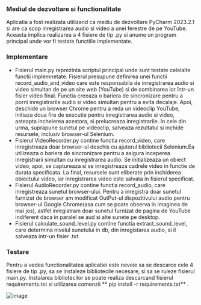 ### Mediul de dezvoltare si functionalitate

Aplicatia a fost realizata utilizand ca mediu de dezvoltare PyCharm 2023.2.1 si are ca scop inregistrarea audio si video a unei ferestre de pe YouTube.
Aceasta implica realizarea a 4 fisiere de tip .py si anume un program principal unde vor fi testate functiile implementate.
### Implementare
* Fisierul main.py reprezinta scriptul principal unde sunt testate celelalte functii implemnetate. Fisierul presupune definirea unei functii record_audio_and_video care este responsabila de inregistrarea audio si video simultan de pe un site web (YouTube) si de combinarea lor într-un fisier video final. Functia creeaza o bariera de sincronizare pentru a porni inregistrarile audio si video simultan pentru a evita decalaje. Apoi, deschide un browser Chrome pentru a reda un videoclip YouTube, initiaza doua fire de executie pentru inregistrarea audio si video, asteapta incheierea acestora, si prelucreaza inregistrarile. In cele din urma, suprapune sunetul pe videoclip, salveaza rezultatul si inchide resursele, inclusiv browser-ul Selenium.
* Fisierul VideoRecorder.py contine functia record_video, care inregistreaza doar browser-ul deschis cu ajutorul bibliotecii Selenium.Ea utilizeaza o bariera de sincronizare pentru a asigura inceperea inregistrarii simultan cu inregistrarea audio. Se initializeaza un obiect video, apoi, se captureaza si se inregistreaza cadrele video in functie de durata specificata. La final, resursele sunt eliberate prin inchiderea obiectului video, iar inregistrarea video este salvata in fisierul specificat.
* Fisierul AudioRecorder.py contine functia record_audio, care inregistreaza sunetul browser-ului. Pentru a inregistra doar sunetul furnizat de browser am modificat OutPut-ul dispozitivului audio 
pentru browser-ul Google Chrome(asa cum se poate observa in imaginea de mai jos), astfel inregistram doar sunetul furnizat de pagina de YouTube indiferent daca in paralel se aud si alte sunete pe desktop.
* Fisierul calculate_sound_level.py contine functia extract_sound_level, care determina nivelul sunetului in db, din inregistarea audio, si il salveaza intr-un fisier .txt.

### Testare
Pentru a vedea functionalitatea aplicatiei este nevoie sa se descarce cele 4 fisiere de tip .py, sa se instaleze bibliotecile necesare, si sa se ruleze fisierul main.py. Instalarea bibliotecilor se poate realiza descarcand fisierul requirements.txt si utilizarea comenzii ** pip install -r requirements.txt** .


![image](https://github.com/IzabelaBurcica/Arobs/assets/106831283/c96c3c88-7380-49f0-b9ac-13b662e9cb27)
